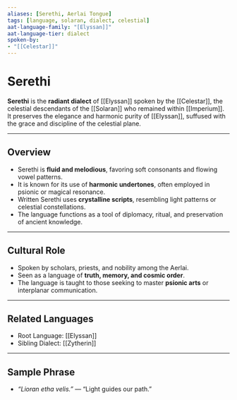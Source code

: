 ```yaml
---
aliases: [Serethi, Aerlai Tongue]
tags: [language, solaran, dialect, celestial]
aat-language-family: "[Elyssan]]"
aat-language-tier: dialect
spoken-by: 
- "[[Celestar]]"
---
```


# Serethi

**Serethi** is the **radiant dialect** of [[Elyssan]] spoken by the [[Celestar]], the celestial descendants of the [[Solaran]] who remained within [[Imperium]]. It preserves the elegance and harmonic purity of [[Elyssan]], suffused with the grace and discipline of the celestial plane.

---

## Overview

- Serethi is **fluid and melodious**, favoring soft consonants and flowing vowel patterns.
- It is known for its use of **harmonic undertones**, often employed in psionic or magical resonance.
- Written Serethi uses **crystalline scripts**, resembling light patterns or celestial constellations.
- The language functions as a tool of diplomacy, ritual, and preservation of ancient knowledge.

---

## Cultural Role

- Spoken by scholars, priests, and nobility among the Aerlai.
- Seen as a language of **truth, memory, and cosmic order**.
- The language is taught to those seeking to master **psionic arts** or interplanar communication.

---

## Related Languages

- Root Language: [[Elyssan]]
- Sibling Dialect: [[Zytherin]]

---

## Sample Phrase

- *“Lioran etha velis.”* — “Light guides our path.”
